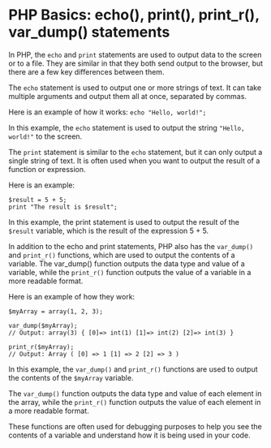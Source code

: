# PHP Basics: echo(), print(), print_r(), var_dump() statements

In PHP, the `echo` and `print` statements are used to output data to the screen or to a file. They are similar in that they both send output to the browser, but there are a few key differences between them.

The `echo` statement is used to output one or more strings of text. It can take multiple arguments and output them all at once, separated by commas.

 Here is an example of how it works:
`echo "Hello, world!";`

In this example, the `echo` statement is used to output the string `"Hello, world!"` to the screen.

The `print` statement is similar to the `echo` statement, but it can only output a single string of text. It is often used when you want to output the result of a function or expression. 

Here is an example:
```
$result = 5 + 5;
print "The result is $result";
```
In this example, the print statement is used to output the result of the `$result` variable, which is the result of the expression 5 + 5.

In addition to the echo and print statements, PHP also has the `var_dump()` and `print_r()` functions, which are used to output the contents of a variable. The var_dump() function outputs the data type and value of a variable, while the `print_r()` function outputs the value of a variable in a more readable format. 

Here is an example of how they work:
```
$myArray = array(1, 2, 3);

var_dump($myArray);
// Output: array(3) { [0]=> int(1) [1]=> int(2) [2]=> int(3) }

print_r($myArray);
// Output: Array ( [0] => 1 [1] => 2 [2] => 3 )
```
In this example, the `var_dump()` and `print_r()` functions are used to output the contents of the `$myArray` variable. 

The `var_dump()` function outputs the data type and value of each element in the array, while the `print_r()` function outputs the value of each element in a more readable format. 

These functions are often used for debugging purposes to help you see the contents of a variable and understand how it is being used in your code.